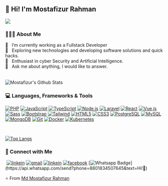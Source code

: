 ## :wave: Hi! I'm Mostafizur Rahman

![](https://komarev.com/ghpvc/?username=mostafizurhimself)

### 👨🏻‍💻 About Me

<div>🔭 &nbsp; I’m currently working as a Fullstack Developer</div>
<div>🤔 &nbsp; Exploring new technologies and developing software solutions and quick hacks.</div>
<div>🌱 &nbsp; Enthusiast in cyber Security and Artificial Intelligence.</div>
<div>💬 &nbsp; Ask me about anything, I would like to answer.</div>

</br>
</br>

<img align="center" src="https://github-readme-stats.vercel.app/api?username=mostafizurhimself&include_all_commits=true&count_private=true&show_icons=true&line_height=20&title_color=7A7ADB&icon_color=2234AE&text_color=D3D3D3&bg_color=0,000000,130F40" alt="Mostafizur's Github Stats">

<br>

### :computer: Languages, Frameworks & Tools

[![PHP](https://img.shields.io/badge/-PHP-black?style=flat&logo=PHP&link=https://github.com/mostafizurhimself)](https://github.com/mostafizurhimself) [![JavaScript](https://img.shields.io/badge/-JavaScript-black?style=flat&logo=javascript&link=https://github.com/mostafizurhimself)](https://github.com/mostafizurhimself) [![TypeScript](https://img.shields.io/badge/-TypeScript-black?style=flat&logo=typescript&link=https://github.com/mostafizurhimself)](https://github.com/mostafizurhimself)
[![Node.js](https://img.shields.io/badge/-Node.js-3C873A?style=flat&logo=Node.js&logoColor=white&link=https://github.com/mostafizurhimself)](https://github.com/mostafizurhimself) [![Laravel](https://img.shields.io/badge/-Laravel-black?style=flat&logo=Laravel&link=https://github.com/mostafizurhimself)](https://github.com/mostafizurhimself) [![React](https://img.shields.io/badge/-React.js-black?style=flat&logo=react&link=https://github.com/mostafizurhimself)](https://github.com/mostafizurhimself) [![Vue.js](https://img.shields.io/badge/-Vue.js-black?style=flat&logo=Vue.js&link=https://github.com/mostafizurhimself)](https://github.com/mostafizurhimself) [![Sass](https://img.shields.io/badge/-Sass-%23CC6699?style=flat&logo=sass&logoColor=white&link=https://github.com/mostafizurhimself)](https://github.com/mostafizurhimself) [![Bootstrap](https://img.shields.io/badge/-Bootstrap-563D7C?style=flat&logo=bootstrap&link=https://github.com/mostafizurhimself)](https://github.com/mostafizurhimself) [![Tailwind](https://img.shields.io/badge/-Tailwind-black?style=flat&logo=tailwindcss&link=https://github.com/mostafizurhimself)](https://github.com/mostafizurhimself) [![HTML5](https://img.shields.io/badge/-HTML5-E34F26?style=flat&logo=html5&logoColor=white&link=https://github.com/mostafizurhimself)](https://github.com/mostafizurhimself) [![CSS3](https://img.shields.io/badge/-CSS3-254BDD?style=flat&logo=css3&link=https://github.com/mostafizurhimself)](https://github.com/mostafizurhimself)
[![PostgreSQL](https://img.shields.io/badge/-PostgreSQL-2F5E8D?style=flat&logo=postgresql&logoColor=white&link=https://github.com/mostafizurhimself)](https://github.com/mostafizurhimself) [![MySQL](https://img.shields.io/badge/-MySQL-black?style=flat&logo=mysql&link=https://github.com/mostafizurhimself)](https://github.com/mostafizurhimself) [![MongoDB](https://img.shields.io/badge/-MongoDB-black?style=flat&logo=MongoDB&link=https://github.com/mostafizurhimself)](https://github.com/mostafizurhimself) [![Git](https://img.shields.io/badge/-Git-black?style=flat&logo=git&link=https://github.com/mostafizurhimself)](https://github.com/mostafizurhimself) [![Docker](https://img.shields.io/badge/-Docker-black?style=flat&logo=docker&link=https://github.com/mostafizurhimself)](https://github.com/mostafizurhimself) [![Kubernetes](https://img.shields.io/badge/-Kubernetes-306ADF?style=flat&logo=kubernetes&logoColor=white&link=https://github.com/mostafizurhimself)](https://github.com/mostafizurhimself)

</br>

[![Top Langs](https://github-readme-stats.vercel.app/api/top-langs/?username=mostafizurhimself&layout=compact&text_color=daf7dc&bg_color=151515)](https://github.com/mostafizurhimself/github-readme-stats)

### :handshake: Connect with Me

&nbsp;[![linkein](https://img.shields.io/badge/-Twitter-00acee?style=flat&logo=Twitter&logoColor=white&link=https://www.Twitter.com/in/luiz-carlos-abbott-galvão-neto-21a93b148/)](https://twitter.com/mostafizhimself) [![gmail](https://img.shields.io/badge/-Gmail-c14438?style=flat&logo=Gmail&logoColor=white&link=mailto:luiz7401@gmail.com)](mailto:mostafizurhimself@gmail.com) [![linkein](https://img.shields.io/badge/-LinkedIn-blue?style=flat&logo=Linkedin&logoColor=white&link=https://www.linkedin.com/in/luiz-carlos-abbott-galvão-neto-21a93b148/)](https://www.linkedin.com/in/md-mostafizur-rahman-846823202/) [![facebook](https://img.shields.io/badge/-Facebook-1778F2?style=flat&logo=facebook&logoColor=white&link=https://www.facebook.com/in/luiz-carlos-abbott-galvão-neto-21a93b148/)](https://www.facebook.com/ahmed.shakil.75839) [![Whatsapp Badge](https://img.shields.io/badge/-Whatsapp-4CA143?style=flat&labelColor=4CA143&logo=whatsapp&logoColor=white&link=https://api.whatsapp.com/send?phone=8801834507645&text=Hi!)](https://api.whatsapp.com/send?phone=8801834507645&text=Hi!🖖)

:star: From [Md Mostafizur Rahman](https://github.com/mostafizurhimself)

